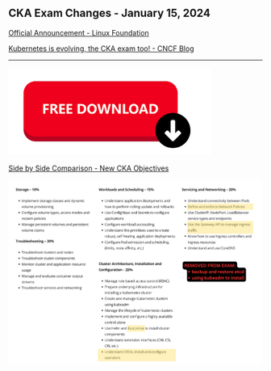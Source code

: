 ## CKA Exam Changes - January 15, 2024

[Official Announcement - Linux Foundation](https://training.linuxfoundation.org/certified-kubernetes-administrator-cka-program-changes/)

[Kubernetes is evolving, the CKA exam too! - CNCF Blog](https://www.cncf.io/blog/2024/09/05/kubernetes-is-evolving-the-cka-exam-too/)

---

[![alt text](free-download-button.png)](cka-new-exam-changes-november-25-2024.pdf)

[Side by Side Comparison - New CKA Objectives](cka-new-exam-changes-november-25-2024.pdf)

![CKA Exam Changes - Overview](cka-exam-changes-2024-overview.png)
